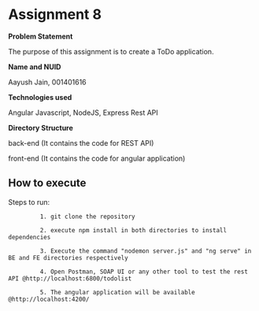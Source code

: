 # Assignment 8

**Problem Statement**

The purpose of this assignment is to create a ToDo application.

**Name and NUID**

Aayush Jain, 001401616 

**Technologies used**

Angular Javascript, NodeJS, Express Rest API

**Directory Structure**

back-end (It contains the code for REST API)

front-end (It contains the code for angular application)

## How to execute

Steps to run:

             1. git clone the repository
             
             2. execute npm install in both directories to install dependencies

             3. Execute the command "nodemon server.js" and "ng serve" in BE and FE directories respectively   

             4. Open Postman, SOAP UI or any other tool to test the rest API @http://localhost:6800/todolist 

             5. The angular application will be available @http://localhost:4200/


